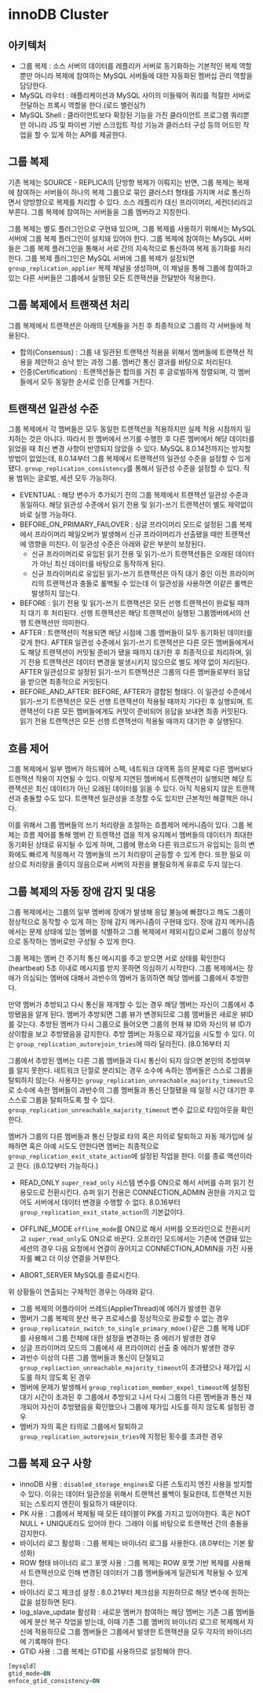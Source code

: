 # innoDB Cluster
## 아키텍처
- 그룹 복제 : 소스 서버의 데이터를 레플리카 서버로 동기화하는 기본적인 복제 역할뿐만 아니라 복제에 참여하는 MySQL 서버들에 대한 자동화된 멤버십 관리 역할을 담당한다.
- MySQL 라우터 : 애플리케이션과 MySQL 사이의 미들웨어 쿼리를 적절한 서버로 전달하는 프록시 역할을 한다.(로드 밸런싱?)
- MySQL Shell : 클라이언트보다 확장된 기능을 가진 클라이언트 프로그램 쿼리뿐만 아니라 JS 및 파이썬 기반 스크립트 작성 기능과 클러스터 구성 등의 어드민 작업을 할 수 있게 하는 API를 제공한다.


## 그룹 복제
기존 복제는 SOURCE - REPLICA의 단방향 복제가 이뤄지는 반면, 그룹 복제는 복제에 참여하는 서버들이 하나의 복제 그룹으로 묶인 클러스터 형태를 가지며 서로 통신하면서 양방향으로
복제를 처리할 수 있다. 소스 레플리카 대신 프라이머리, 세컨더리라고 부른다. 그룹 복제에 참여하는 서버들을 그룹 멤버라고 지칭한다.

그룹 복제는 별도 플러그인으로 구현돼 있으며, 그룹 복제를 사용하기 위해서는 MySQL 서버에 그룹 복제 플러그인이 설치돼 있어야 한다. 그룹 복제에 참여하는 MySQL 서버들은
그룹 복제 플러그인을 통해서 서로 간의 지속적으로 통신하여 복제 동기화를 처리한다. 그룹 복제 플러그인은 MySQL 서버에 그룹 복제가 설정되면 `group_replication_applier`
복제 채널을 생성하며, 이 채널을 통해 그룹에 참여하고 있는 다른 서버들은 그룹에서 실행된 모든 트랜잭션을 전달받아 적용한다.

## 그룹 복제에서 트랜잭션 처리
그룹 복제에서 트랜잭션은 아래의 단계들을 거친 후 최종적으로 그룹의 각 서버들에 적용된다.
- 합의(Consensus) : 그룹 내 일관된 트랜잭션 적용을 위해서 멤버들에 트랜잭션 적용을 제안하고 승낙 받는 과정 그룹. 멤버간 통신 결과를 바탕으로 처리된다.
- 인증(Certification) : 트랜잭션들은 합의를 거친 후 글로벌하게 정렬되며, 각 멤버들에서 모두 동일한 순서로 인증 단계를 거친다. 

## 트랜잭션 일관성 수준
그룹 복제에서 각 멤버들은 모두 동일한 트랜잭션을 적용하지만 실제 적용 시점까지 일치하는 것은 아니다. 따라서 한 멤버에서 쓰기를 수행한 후 다른 멤버에서 해당 데이터를 읽었을 때
최신 변경 사항이 반영되지 않았을 수 있다. MySQL 8.0.14전까지는 방지할 방법이 없었는데, 8.0.14부터 그룹 복제에서 트랜잭션의 일관성 수준을 설정할 수 있게 됐다.
`group_replication_consistency`를 통해서 일관성 수준을 설정할 수 있다. 적용 범위는 글로벌, 세션 모두 가능하다. 

- EVENTUAL : 해당 변수가 추가되기 전의 그룹 복제에서 트랜잭션 일관성 수준과 동일하다. 해당 읽관성 수준에서 읽기 전용 및 읽기-쓰기 트랜잭션이 별도 제약없이 바로 실행 가능하다. 
- BEFORE_ON_PRIMARY_FAILOVER : 싱글 프라이머리 모드로 설정된 그룹 복제에서 프라이머리 페일오버가 발생해서 신규 프라이머리가 선출됐을 때만 트랜잭션에 영향을 미친다. 이 일관성 수준은 아래와 같은 부분이 보장된다.
  - 신규 프라이머리로 유입된 읽기 전용 및 읽기-쓰기 트랜잭션들은 오래된 데이터가 아닌 최신 데이터를 바탕으로 동작하게 된다. 
  - 신규 프라이머리로 유입된 읽기-쓰기 트랜잭션은 아직 대기 중인 이전 프라이머리의 트랜잭션과 충돌로 롤백될 수 있는데 이 일관성을 사용하면 이같은 롤백은 발생하지 않는다. 
- BEFORE : 읽기 전용 및 읽기-쓰기 트랜잭션은 모든 선행 트랜잭션이 완료될 때까지 대기 후 처리된다. 선행 트랜잭션은 해당 트랜잭션이 실행된 그룹멤버에서의 선행 트랜잭션만 의미한다. 
- AFTER : 트랜잭션이 적용되면 해당 시점에 그룹 멤버들이 모두 동기화된 데이터를 갖게 한다. AFTER 일관성 수준에서 읽기-쓰기 트랜잭션은 다른 모든 멤버들에게서도 해당 트랜잭션이 커밋될 준비가 됐을 때까지 대기한 후 최종적으로 
처리하며, 읽기 전용 트랜잭션은 데이터 변경을 발생시키지 않으므로 별도 제약 없이 처리된다. AFTER 일관성으로 설정된 읽기-쓰기 트랜잭션은 그룹의 다른 멤버들로부터 응답을 받으면 최종적으로 커밋된다. 
- BEFORE_AND_AFTER: BEFORE, AFTER가 결합된 형태다. 이 일관성 수준에서 읽기-쓰기 트랜잭션은 모든 선행 트랜잭션이 적용될 때까지 기다린 후 실행되며, 트랜잭션이 다른 모든 멤버들에게도
커밋이 준비되어 응답을 보내면 최종 커밋된다. 읽기 전용 트랜잭션은 모든 선행 트랜잭션이 적용될 때까지 대기한 후 실행된다. 

## 흐름 제어

그룹 복제에서 일부 멤버가 하드웨어 스팩, 네트워크 대역폭 등의 문제로 다른 멤버보다 트랜잭션 적용이 지연될 수 있다. 이렇게 지연된 멤버에서 트랜잭션이 실행되면 해당 트랜잭션은
최신 데이터가 아닌 오래된 데이터를 읽을 수 있다. 아직 적용되지 않은 트랜잭션과 충돌할 수도 있다. 트랜잭션 일관성을 조정할 수도 있지만 근본적인 해결책은 아니다.

이를 위해서 그룹 멤버들의 쓰기 처리량을 조절하는 흐름제어 메커니즘이 있다. 그룹 복제는 흐름 제어를 통해 멤버 간 트랜잭션 갭을 적게 유지해서 멤버들의 데이터가 최대한
동기화된 상태로 유지될 수 있게 하며, 그룹에 평소와 다른 워크로드가 유입되는 등의 변화에도 빠르게 적응해서 각 멤버들의 쓰기 처리량이 균등할 수 있게 한다. 또한 필요
이상으로 처리량을 줄이지 않음으로써 서버의 자원을 불필요하게 유휴로 두지 않는다. 


## 그룹 복제의 자동 장애 감지 및 대응
그룹 복제에서는 그룹의 일부 멤버에 장애가 발생해 응답 불능에 빠졌다고 해도 그룹이 정상적으로 동작할 수 있게 하는 장애 감지 메커니즘이 구현돼 있다. 장애 감지 메커니즘에서는
문제 상태에 있는 멤버를 식별하고 그룹 복제에서 제외시킴으로써 그룹이 정상적으로 동작하는 멤버로만 구성될 수 있게 한다. 

그룹 복제는 멤버 간 주기적 통신 메시지를 주고 받으면 서로 상태를 확인한다(heartbeat) 5초 이내로 메시지를 받지 못하면 의심하기 시작한다. 그룹 복제에서는 장애가 의심되는
멤버에 대해서 과반수의 멤버가 동의하면 해당 멤버를 그룹에서 추방한다. 

만약 멤버가 추방되고 다시 통신을 재개할 수 있는 경우 해당 멤버는 자신이 그룹에서 추방됐음을 알게 된다. 멤버가 추방되면 그룹 뷰가 변경되므로 그룹 멤버들은 새로운 뷰ID를 갖는다. 
추방된 멤버가 다시 그룹으로 들어오면 그룹의 현재 뷰 ID와 자신의 뷰 ID가 상이함을 보고 추방됐음을 감지한다. 추방 멤버는 자동으로 재가입을 시도할 수 있다. 이는 
`group_replication_autorejoin_tries`에 따라 달라진다. (8.0.16부터 지

그룹에서 추방된 멤버는 다른 그룹 멤버들과 다시 통신이 되지 않으면 본인의 추방여부를 알지 못한다. 네트워크 단절로 분리되는 경우 소수에 속하는 멤버들은 스스로 그룹을 탈퇴하지 않는다. 
사용자는 `group_replication_unreachable_majority_timeout`으로 소수에 속한 멤버들이 과반수의 그룹 멤버들과 통신 단절됐을 때 일정 시간 대기한 후 스스로 그룹을
탈퇴하도록 할 수 있다. `group_replication_unreachable_majority_timeout` 변수 값으로 타임아웃을 확인한다.

멤버가 그룹의 다른 멤버들과 통신 단절로 타의 혹은 자의로 탈퇴하고 자동 재가입에 실패하면 혹은 아예 시도도 안한다면 멤버는 최종적으로 `group_replication_exit_state_action`에 설정된 작업을 한다.
이를 종료 액션이라고 한다. (8.0.12부터 가능하다.)

- READ_ONLY
`super_read_only` 시스템 변수를 ON으로 해서 서버를 슈퍼 읽기 전용모드로 전환시킨다. 슈퍼 읽기 전용은 CONNECTION_ADMIN 권한을 가지고 있어도 서버에서 데이터 변경을 수행할 수 없다.
8.0.16부터 `group_replication_exit_state_action`의 기본값이다.

- OFFLINE_MODE
`offline_mode`를 ON으로 해서 서버를 오프라인으로 전환시키고 `super_read_only`도 ON으로 바꾼다. 오프라인 모드에서는 기존에 연결돼 있는 세션의 경우 다음 요청에서 
연결이 끊어지고 CONNECTION_ADMIN을 가진 사용자를 뺴고 더 이상 연결을 거부한다.

- ABORT_SERVER
MySQL를 종료시킨다. 

위 상황들이 연출되는 구체적인 경우는 아래와 같다. 

- 그룹 복제의 어플라이어 쓰레드(ApplierThread)에 에러가 발생한 경우
- 멤버가 그룹 복제의 분산 복구 프로세스를 정상적으로 완료할 수 없는 경우
- `group_replicatoin_switch_to_single_primary_mdoe()`같은 그룹 복제 UDF를 사용해서 그룹 전체에 대한 설정을 변경하는 중 에러가 발생한 경우
- 싱글 프라이머리 모드의 그룹에서 새 프라이머리 선출 중 에러가 발생한 경우
- 과반수 이상의 다른 그룹 멤버들과 통신이 단절되고 `group_repliaction_unreachable_majority_timeout`이 초과됐으나 재가입 시도를 하지 않도록 된 경우
- 멤버에 문제가 발생해서 `group_replication_member_expel_timeout`에 설정된 대기 시간이 초과된 후 그룹에서 추방되고 나서 다시 그룹의 다른 멤버들과 
통신 재개되어 자신이 추방됐음을 확인했으나 그룹에 재가입 시도를 하지 않도록 설정된 경우
- 멤버가 자의 혹은 타의로 그룹에서 탈퇴하고 `group_replication_autorejoin_tries`에 지정된 횟수를 초과한 경우

## 그룹 복제 요구 사항
- innoDB 사용 : `disabled_storage_engines`로 다른 스토리지 엔진 사용을 방지할 수 있다. 이유는 데이터 일관성을 위해서 트랜잭션 롤백이 필요한데, 트랜잭션 지원되는 스토리지 엔진이 필요하기 때문이다.
- PK 사용 : 그룹에서 복제될 때 모든 테이블이 PK를 가지고 있어야한다. 혹은 NOT NULL + UNIQUE라도 있어야 한다. 그래야 이를 바탕으로 트랜잭션 간의 충돌을 감지한다.
- 바이너리 로그 활성화 : 그룹 복제는 바이너리 로그를 사용한다. (8.0부터는 기본 활성화)
- ROW 형태 바이너리 로그 포맷 사용 : 그룹 복제는 ROW 포맷 기반 복제를 사용해서 트랜잭션으로 인해 변경된 데이터가 그룹 멤버들에게 일관되게 적용될 수 있게 한다.
- 바이너리 로그 체크섬 설정 : 8.0.21부터 체크섬을 지원하므로 해당 변수에 원하는 값을 설정하면 된다.
- log_slave_update 활성화 : 새로운 멤버가 참여하는 해당 멤버는 기존 그룹 멤버들에게 분산 복구 작업을 받는데, 이때 기존 그룹 멤버의 바이너리 로그르 복제해서 자신에 적용하므로 그룹 멤버들은 그룹에서 발생한 트랜잭션을 모두 각자의 바이너리에 기록해야 한다. 
- GTID 사용 : 그룹 복제는 GTID를 사용하므로 설정해야 한다. 
```sql
[mysqld]
gtid_mode=ON 
enfoce_gtid_consistency=ON
```
